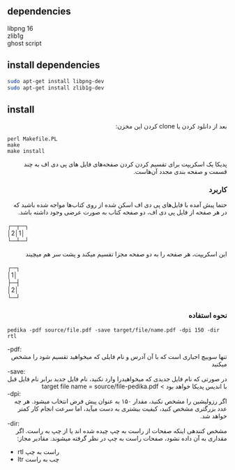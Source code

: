 

## dependencies
libpng 16  
zlib1g  
ghost script  


## install dependencies

``` bash
sudo apt-get install libpng-dev
sudo apt-get install zlib1g-dev
```

## install

<div dir="rtl">

بعد از دانلود کردن یا clone کردن این مخزن:  

<div dir="ltr">

```
perl Makefile.PL
make
make install
```

</div>

پدیکا یک اسکریپت برای تقسیم کردن کردن صفحه‌های فایل های پی دی اف به چند قسمت و صفحه بندی مجدد آن‌هاست.

### کاربرد
حتما پیش آمده با فایل‌های پی دی اف‌ اسکن شده از روی کتاب‌ها مواجه شده باشید که در هر صفحه از فایل پی دی اف، دو صفحه کتاب به صورت عرضی وجود داشته باشد.  

<div dir="ltr">

┌─┬─┐  
│2│1│  
└─┴─┘  

</div>

این اسکریپت، هر صفحه را به دو صفحه مجزا تقسیم میکند و پشت سر هم میچیند

<div dir="ltr">

┌─┐  
│1│  
├─┤  
│2│  
└─┘  

</div>

### نحوه استفاده

<div dir="ltr">

```
pedika -pdf source/file.pdf -save target/file/name.pdf -dpi 150 -dir rtl
```

</div>

<div dir="ltr">-pdf:</div>  
تنها سوییچ اجباری است که با آن آدرس و نام فایلی که میخواهید تقسیم شود را مشخص میکنید

<div dir="ltr">-save:</div>  
در صورتی که نام فایل جدیدی که میخواهیدرا وارد نکنید، نام فایل جدید برابر نام فایل قبل با اندیس پدیکا خواهد بود  
> target file name = source/file-pedika.pdf

<div dir="ltr">-dpi:</div>  
اگر رزولیشین را مشخص نکنید، مقدار ۱۵۰ به عنوان پیش فرض انتخاب میشود.  
هر چه عدد بزرگتری مشخص کنید، کیفیت بیشتری به دست میآید، اما سرعت انجام کار کمتر خواهد شد.

<div dir="ltr">-dir:</div>  
مشخص کنندهی اینکه صفحات از راست به چپ چیده شده اند یا از چپ به راست.  
اگر مقداری به آن داده نشود، صفحات راست به چپ در نظر گرفته میشوند.  
مقادیر مجاز:
<div dir="ltr">
  
 - rtl راست به چپ  
 - ltr چب به راست
 
 </div>  

</div>
